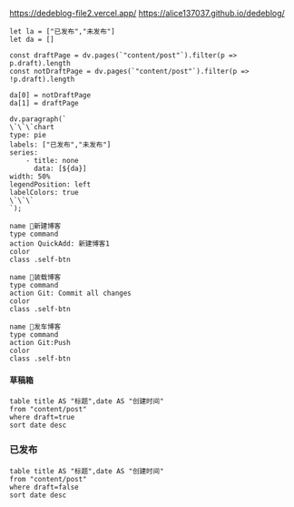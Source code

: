 https://dedeblog-file2.vercel.app/
https://alice137037.github.io/dedeblog/

 ```dataviewjs
 let la = ["已发布","未发布"]
 let da = []

 const draftPage = dv.pages(`"content/post"`).filter(p => p.draft).length
 const notDraftPage = dv.pages(`"content/post"`).filter(p => !p.draft).length

 da[0] = notDraftPage
 da[1] = draftPage

 dv.paragraph(`
 \`\`\`chart
 type: pie
 labels: ["已发布","未发布"]
 series:
     - title: none
       data: [${da}]
 width: 50%
 legendPosition: left
 labelColors: true
 \`\`\`
 `);
 ```


```button
name 🌱新建博客
type command
action QuickAdd: 新建博客1
color 
class .self-btn
```
```button
name 🌷装载博客
type command
action Git: Commit all changes
color 
class .self-btn
```
```button
name 🍂发车博客
type command
action Git:Push
color 
class .self-btn
```

#### 草稿箱
```dataview
table title AS "标题",date AS "创建时间"
from "content/post"
where draft=true
sort date desc
```

### 已发布
```dataview
table title AS "标题",date AS "创建时间"
from "content/post"
where draft=false
sort date desc
```
